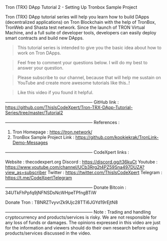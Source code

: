 Tron (TRX) DApp Tutorial 2 - Setting Up Tronbox Sample Project




Tron (TRX) DApp tutorial series will help you learn how to build DApps (decentralized applications) on Tron Blockchain with the help of TronBox, TronWeb and Shasta test network. Since the launch of TRON Virtual Machine, and a full suite of developer tools, developers can easily deploy smart contracts and build new DApps.

> This tutorial series is intended to give you the basic idea about how to work on Tron DApps.

> Feel free to comment your questions below. I will do my best to answer your question.

> Please subscribe to our channel, because that will help me sustain on YouTube and create more awesome tutorials like this..!

> Like this video if you found it helpful.

————————————————————
GitHub link : https://github.com/ThisIsCodeXpert/Tron-TRX-DApp-Tutorial-Series/tree/master/Tutorial2

————————————————————
References :

1. Tron Homepage : https://tron.network/
2. TronBox Sample Project Link : https://github.com/kookiekrak/TronLink-Demo-Messages

————————————————————
CodeXpert links :

Website : thecodexpert.org
Discord : https://discord.gg/t36kuCt
Youtube : https://www.youtube.com/channel/UCb3Rrg2t4PZ59Sna497DUZA?view_as=subscriber
Twitter : https://twitter.com/ThisIsCodeXpert
Telegram : https://t.me/CodeXpertTelegram

————————————————————
Donate Bitcoin : 34UTkFhPpfq9jNFNSDsNcWHpeTPfngBTiW

Donate Tron : TBNRZTvyvrZk9Ujc28TTi6JGYd19rEjtN8

————————————————————
 Note : Trading and handling cryptocurrency and products/services is risky. We are not responsible for any loss of funds or damages. The opinions expressed in this video are just for the information and viewers should do their own research before using products/services discussed in the video.



